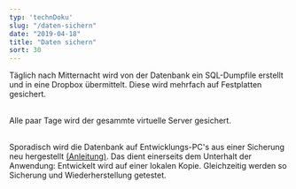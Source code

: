 ```yaml
---
typ: 'technDoku'
slug: "/daten-sichern"
date: "2019-04-18"
title: "Daten sichern"
sort: 30
---
```


Täglich nach Mitternacht wird von der Datenbank ein SQL-Dumpfile erstellt und in eine Dropbox übermittelt. Diese wird mehrfach auf Festplatten gesichert.<br/><br/>


Alle paar Tage wird der gesammte virtuelle Server gesichert.<br/><br/>


Sporadisch wird die Datenbank auf Entwicklungs-PC's aus einer Sicherung neu hergestellt [(Anleitung)](/Dokumentation/Technisch/Daten-Wiederherstellen). Das dient einerseits dem Unterhalt der Anwendung: Entwickelt wird auf einer lokalen Kopie. Gleichzeitig werden so Sicherung und Wiederherstellung getestet.